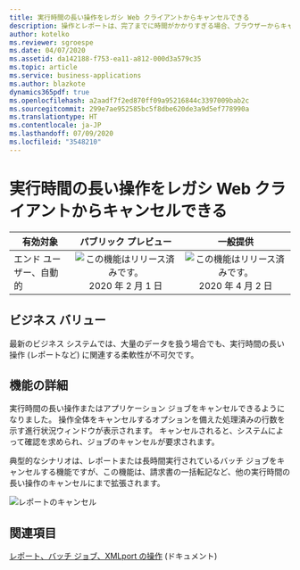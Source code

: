 ```yaml
---
title: 実行時間の長い操作をレガシ Web クライアントからキャンセルできる
description: 操作とレポートは、完了までに時間がかかりすぎる場合、ブラウザーからキャンセルできます。
author: kotelko
ms.reviewer: sgroespe
ms.date: 04/07/2020
ms.assetid: da142188-f753-ea11-a812-000d3a579c35
ms.topic: article
ms.service: business-applications
ms.author: blazkote
dynamics365pdf: true
ms.openlocfilehash: a2aadf7f2ed870ff09a95216844c3397009bab2c
ms.sourcegitcommit: 299e7ae952585bc5f8dbe620de3a9d5ef778990a
ms.translationtype: HT
ms.contentlocale: ja-JP
ms.lasthandoff: 07/09/2020
ms.locfileid: "3548210"
---
```

# <a name="long-running-operations-can-be-canceled-from-the-legacy-web-client"></a>実行時間の長い操作をレガシ Web クライアントからキャンセルできる


| 有効対象    |  パブリック プレビュー | 一般提供 | 
| ---------- | :----------: |:----------: |
|エンド ユーザー、自動的|![この機能はリリース済みです。](/dynamics365-release-plan/media/green-checkmark.png "この機能はリリース済みです。") 2020 年 2 月 1 日| ![この機能はリリース済みです。](/dynamics365-release-plan/media/green-checkmark.png "この機能はリリース済みです。") 2020 年 4 月 2 日|


## <a name="business-value"></a>ビジネス バリュー
<!-- bv start -->
最新のビジネス システムでは、大量のデータを扱う場合でも、実行時間の長い操作 (レポートなど) に関連する柔軟性が不可欠です。
<!-- bv end -->



## <a name="feature-details"></a>機能の詳細
<!--feature detail start -->
実行時間の長い操作またはアプリケーション ジョブをキャンセルできるようになりました。 操作全体をキャンセルするオプションを備えた処理済みの行数を示す進行状況ウィンドウが表示されます。 キャンセルされると、システムによって確認を求められ、ジョブのキャンセルが要求されます。

典型的なシナリオは、レポートまたは長時間実行されているバッチ ジョブをキャンセルする機能ですが、この機能は、請求書の一括転記など、他の実行時間の長い操作のキャンセルにまで拡張されます。
<!--feature detail end -->

![レポートのキャンセル](media/cancel-report.png "レポートのキャンセル")
<!-- Picture 1 -->









## <a name="see-also"></a>関連項目

<!--docs start-->
[レポート、バッチ ジョブ、XMLport の操作](https://docs.microsoft.com/dynamics365/business-central/ui-work-report) (ドキュメント)
<!--docs end-->

